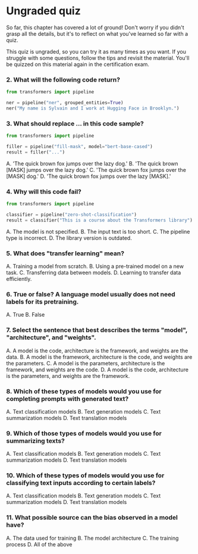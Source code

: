 # Ungraded quiz

So far, this chapter has covered a lot of ground! Don't worry if you didn't grasp all the details, but it's to reflect on what you've learned so far with a quiz.

This quiz is ungraded, so you can try it as many times as you want. If you struggle with some questions, follow the tips and revisit the material. You'll be quizzed on this material again in the certification exam.

### 2. What will the following code return?

```py
from transformers import pipeline

ner = pipeline("ner", grouped_entities=True)
ner("My name is Sylvain and I work at Hugging Face in Brooklyn.")
```




### 3. What should replace ... in this code sample?

```py
from transformers import pipeline

filler = pipeline("fill-mask", model="bert-base-cased")
result = filler("...")
```

A. 'The quick brown fox jumps over the lazy dog.'
B. 'The quick brown [MASK] jumps over the lazy dog.'
C. 'The quick brown fox jumps over the [MASK] dog.'
D. 'The quick brown fox jumps over the lazy [MASK].'

### 4. Why will this code fail?

```py
from transformers import pipeline

classifier = pipeline("zero-shot-classification")
result = classifier("This is a course about the Transformers library")
```

A. The model is not specified.
B. The input text is too short.
C. The pipeline type is incorrect.
D. The library version is outdated.

### 5. What does "transfer learning" mean?

A. Training a model from scratch.
B. Using a pre-trained model on a new task.
C. Transferring data between models.
D. Learning to transfer data efficiently.

### 6. True or false? A language model usually does not need labels for its pretraining.

A. True
B. False

### 7. Select the sentence that best describes the terms "model", "architecture", and "weights".

A. A model is the code, architecture is the framework, and weights are the data.
B. A model is the framework, architecture is the code, and weights are the parameters.
C. A model is the parameters, architecture is the framework, and weights are the code.
D. A model is the code, architecture is the parameters, and weights are the framework.

### 8. Which of these types of models would you use for completing prompts with generated text?

A. Text classification models
B. Text generation models
C. Text summarization models
D. Text translation models

### 9. Which of those types of models would you use for summarizing texts?

A. Text classification models
B. Text generation models
C. Text summarization models
D. Text translation models

### 10. Which of these types of models would you use for classifying text inputs according to certain labels?

A. Text classification models
B. Text generation models
C. Text summarization models
D. Text translation models

### 11. What possible source can the bias observed in a model have?

A. The data used for training
B. The model architecture
C. The training process
D. All of the above